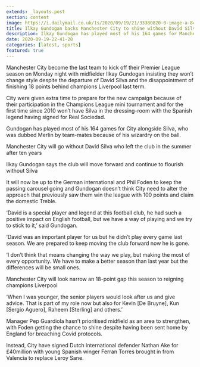 ```yaml
---
extends: _layouts.post
section: content
image: https://i.dailymail.co.uk/1s/2020/09/19/21/33380820-0-image-a-84_1600546925908.jpg 
title: Ilkay Gundogan backs Manchester City to shine without David Silva 
description: Ilkay Gundogan has played most of his 164 games for Manchester City alongside David Silva, who was dubbed Merlin by team-mates because of his wizardy shown on the ball. 
date: 2020-09-19-22-41-28 
categories: [latest, sports] 
featured: true 
--- 
```

Manchester City become the last team to kick off their Premier League season on Monday night with midfielder Ilkay Gundogan insisting they won’t change style despite the departure of David Silva and the disappointment of finishing 18 points behind champions Liverpool last term.

City were given extra time to prepare for the new campaign because of their participation in the Champions League mini tournament and for the first time since 2010 won’t have Silva in the dressing-room with the Spanish legend having signed for Real Sociedad.

Gundogan has played most of his 164 games for City alongside Silva, who was dubbed Merlin by team-mates because of his wizardry on the ball.

Manchester City will go without David Silva who left the club in the summer after ten years

Ilkay Gundogan says the club will move forward and continue to flourish without Silva

It will now be up to the German international and Phil Foden to keep the passing carousel going and Gundogan doesn’t think City need to alter the approach that previously saw them win the league with 100 points and claim the domestic Treble.

‘David is a special player and legend at this football club, he had such a positive impact on English football, but we have a way of playing and we try to stick to it,’ said Gundogan. 

‘David was an important player for us but he didn’t play every game last season. We are prepared to keep moving the club forward now he is gone.

‘I don’t think that means changing the way we play, but making the most of every opportunity. We have to make a better season than last year but the differences will be small ones.

Manchester City will look narrow an 18-point gap this season to reigning champions Liverpool

‘When I was younger, the senior players would look after us and give advice. That is part of my role now but also for Kevin [De Bruyne], Kun [Sergio Aguero], Raheem [Sterling] and others.’

Manager Pep Guardiola hasn’t prioritised midfield as an area to strengthen, with Foden getting the chance to shine despite having been sent home by England for breaching Covid protocols.

Instead, City have signed Dutch international defender Nathan Ake for £40million with young Spanish winger Ferran Torres brought in from Valencia to replace Leroy Sane. 

